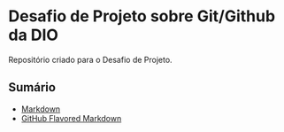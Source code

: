 # Desafio de Projeto sobre Git/Github da DIO
Repositório criado para o Desafio de Projeto.

## Sumário
* [Markdown](https://github.com/Kyougaru/dio-desafio-github-primeiro-repositorio/blob/main/Markdown/markdown.md)
* [GitHub Flavored Markdown](https://github.com/Kyougaru/dio-desafio-github-primeiro-repositorio/blob/main/GFM/gfm.md)
